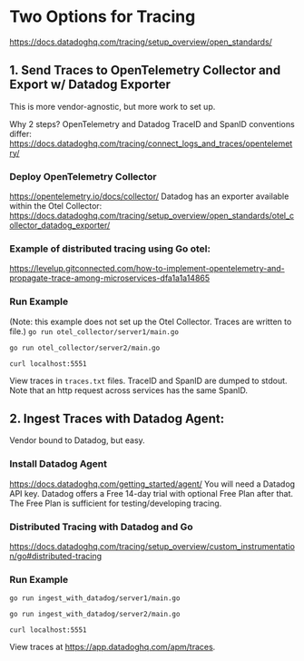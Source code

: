 # Two Options for Tracing
https://docs.datadoghq.com/tracing/setup_overview/open_standards/

## 1. Send Traces to OpenTelemetry Collector and Export w/ Datadog Exporter 
This is more vendor-agnostic, but more work to set up.

Why 2 steps? OpenTelemetry and Datadog TraceID and SpanID conventions differ:
https://docs.datadoghq.com/tracing/connect_logs_and_traces/opentelemetry/

### Deploy OpenTelemetry Collector
https://opentelemetry.io/docs/collector/
Datadog has an exporter available within the Otel Collector: https://docs.datadoghq.com/tracing/setup_overview/open_standards/otel_collector_datadog_exporter/

### Example of distributed tracing using Go otel:
https://levelup.gitconnected.com/how-to-implement-opentelemetry-and-propagate-trace-among-microservices-dfa1a1a14865

### Run Example
(Note: this example does not set up the Otel Collector. Traces are written to file.)
`go run otel_collector/server1/main.go`

`go run otel_collector/server2/main.go`

`curl localhost:5551`

View traces in `traces.txt` files. TraceID and SpanID are dumped to stdout. Note that an http request across services has the same SpanID. 

## 2. Ingest Traces with Datadog Agent:
Vendor bound to Datadog, but easy.

### Install Datadog Agent
https://docs.datadoghq.com/getting_started/agent/
You will need a Datadog API key. Datadog offers a Free 14-day trial with optional Free Plan after that. The Free Plan is sufficient for testing/developing tracing.

### Distributed Tracing with Datadog and Go
https://docs.datadoghq.com/tracing/setup_overview/custom_instrumentation/go#distributed-tracing

### Run Example
`go run ingest_with_datadog/server1/main.go`

`go run ingest_with_datadog/server2/main.go`

`curl localhost:5551`

View traces at https://app.datadoghq.com/apm/traces.


